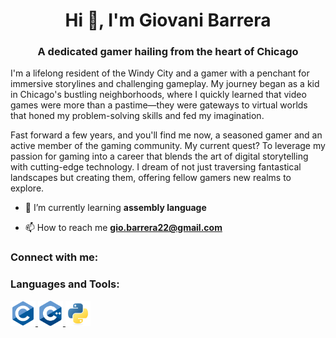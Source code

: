 <h1 align="center">Hi 👋, I'm Giovani Barrera</h1>
<h3 align="center">A dedicated gamer hailing from the heart of Chicago</h3>

I'm a lifelong resident of the Windy City and a gamer with a penchant for immersive storylines and challenging gameplay. My journey began as a kid in Chicago's bustling neighborhoods, where I quickly learned that video games were more than a pastime—they were gateways to virtual worlds that honed my problem-solving skills and fed my imagination.

Fast forward a few years, and you'll find me now, a seasoned gamer and an active member of the gaming community. My current quest? To leverage my passion for gaming into a career that blends the art of digital storytelling with cutting-edge technology. I dream of not just traversing fantastical landscapes but creating them, offering fellow gamers new realms to explore.

- 🌱 I’m currently learning **assembly language**

- 📫 How to reach me **gio.barrera22@gmail.com**

<h3 align="left">Connect with me:</h3>
<p align="left">
</p>

<h3 align="left">Languages and Tools:</h3>
<p align="left"> <a href="https://www.cprogramming.com/" target="_blank" rel="noreferrer"> <img src="https://raw.githubusercontent.com/devicons/devicon/master/icons/c/c-original.svg" alt="c" width="40" height="40"/> </a> <a href="https://www.w3schools.com/cpp/" target="_blank" rel="noreferrer"> <img src="https://raw.githubusercontent.com/devicons/devicon/master/icons/cplusplus/cplusplus-original.svg" alt="cplusplus" width="40" height="40"/> </a> <a href="https://www.python.org" target="_blank" rel="noreferrer"> <img src="https://raw.githubusercontent.com/devicons/devicon/master/icons/python/python-original.svg" alt="python" width="40" height="40"/> </a> </p>
